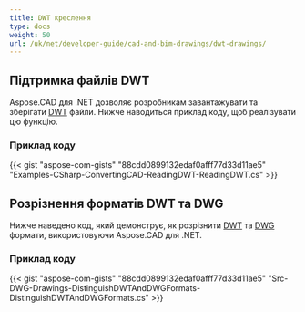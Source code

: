 ```yaml
---
title: DWT креслення
type: docs
weight: 50
url: /uk/net/developer-guide/cad-and-bim-drawings/dwt-drawings/
---
```


## **Підтримка файлів DWT**

Aspose.CAD для .NET дозволяє розробникам завантажувати та зберігати [DWT](https://docs.fileformat.com/cad/dwt/) файли. Нижче наводиться приклад коду, щоб реалізувати цю функцію.

### Приклад коду

{{< gist "aspose-com-gists" "88cdd0899132edaf0afff77d33d11ae5" "Examples-CSharp-ConvertingCAD-ReadingDWT-ReadingDWT.cs" >}}

## **Розрізнення форматів DWT та DWG**

Нижче наведено код, який демонструє, як розрізнити [DWT](https://docs.fileformat.com/cad/dwt/) та [DWG](https://docs.fileformat.com/cad/dwg/) формати, використовуючи Aspose.CAD для .NET.

### Приклад коду

{{< gist "aspose-com-gists" "88cdd0899132edaf0afff77d33d11ae5" "Src-DWG-Drawings-DistinguishDWTAndDWGFormats-DistinguishDWTAndDWGFormats.cs" >}}
